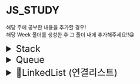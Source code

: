 # JS_STUDY

해당 주에 공부한 내용을 추가할 경우!  
해당 Week 폴더를 생성한 후 그 폴더 내에 추가해주세요!!😀

<details>
<summary style="font-size: 25px">Stack</summary>
 <h1>test</h1>
<pre><code>
    console.log("test");
    console.log("테스트");
  </code></pre>
</details>

<details>
<summary style="font-size: 25px">Queue</summary>

</details>

<details>
<summary style="font-size: 25px">🌻LinkedList (연결리스트)</summary>

  # 연결리스트
  각 노드가 데이터와 포인터를 가지고 한 줄로 연결되어 있는 자료 구조를 말한다.

  ## :star:연결리스트 종류
  ### - [단방향 연결리스트](#1-단방향-연결리스트)
  ### - [양방향 연결리스트](#2-양방향-연결리스트)

  ## :star:연결리스트와 배열의 차이점
  ### - [연결리스트와 배열의 차이점](#3-연결리스트와-배열의-차이점)

  ## :star:연결리스트 코드 구현
  ### - [연결리스트 코드](#4-연결리스트-코드-구현)

  ***
  ## 1. 단방향 연결리스트
  한 방향으로만 이동할 수 있는 리스트를 말한다.

  * 단방향 연결리스트 형태
  <img width="100%" src="https://user-images.githubusercontent.com/81006438/222418142-e7587a06-46d7-4fe7-9383-cc8df25fdd2b.png" />
    ```
    한 노드에 데이터와 포인터가 있는데 이 포인터는 다음 값의 주소이다.
    ```
    
  * 단방향 연결리스트에서 데이터 추가
  <img width="100%" src="https://user-images.githubusercontent.com/81006438/222418144-0768eb7e-948b-4b46-b2ec-803c78daf8cb.png" />
    ```
    새로 추가하려는 위치에서 왼쪽에 있는 노드가 가리키는 주소값을 바꾼다.  
    새로 추가하는 노드에서도 가리키는 주소값을 다음 노드로 설정한다.
    ```

  * 단방향 연결리스트에서 데이터 삭제
  <img width="100%" src="https://user-images.githubusercontent.com/81006438/222418130-9dec3f67-9603-4aae-8df7-861ca31f1229.png" />
    ```
    삭제하려는 노드와의 양 옆 연결을 제거한다.  
    이전 노드가 가리키는 주소가 삭제할 노드를 가리키게 하지 않고 그 다음 노드를 가리키도록 바꿔준다. 
    ```

  ## 2. 양방향 연결리스트
  양 방향으로 이동할 수 있는 리스트를 말한다.

  * 양방향 연결리스트 형태
    ```
    한 노드에 데이터와 포인터 2개가 있다.  
    포인터 한 개는 다음 값의 주소를 가지고 있고 다른 포인터 한 개는 이전 값의 주소를 가지고 있다.
    ```
  * 양방향 연결리스트에서 데이터 추가
    ```
    단방향 연결리스트에서의 데이터 추가 방법과 동일하다.  
    다만 이전 값을 가리키는 주소가 한 개 더 있기 때문에 이 주소도 추가하려는 데이터를 거치도록 바꿔준다.
    ```
  * 양방향 연결리스트에서 데이터 삭제
    ```
    단방향 연결리스트에서의 데이터 삭제 방법과 동일하다.  
    다만 이전 값을 가리키는 주소가 한 개 더 있기 때문에 이 주소도 추가하려는 데이터를 거치도록 바꿔준다.
    ```
## 3. 연결리스트와 배열의 차이점
> :+1: `데이터 찾는 속도`: 배열 > 연결리스트  
  ```
  연결리스트에서 데이터를 찾기 위해서는 연결 순서대로 돌아다녀야하기 때문에 배열보다 찾는 속도가 느리다.
  ```

> :+1: `데이터 삽입/삭제 속도`: 연결리스트 > 배열
  ```
  연결리스트에서는 노드를 하나 새로 생성하고 추가할 자리의 양 옆 노드의 주소만 바꿔주면 되기 때문에 빠르다.
  배열에서는 데이터를 중간에 삽입/삭제할 때 배열 전체가 이동하기 때문에 느리다. 
  ```
## 4. 연결리스트 코드 구현
출처: https://overcome-the-limits.tistory.com/16
```js
class Node {
  constructor(element){
    this.element = element;
    this.next = null;
  }
}
 
class LinkedList {
  constructor(){
    this.head = new Node("head");
  }
    
    append(newElement) {
    	let newNode = new Node(newElement); //새로운 노드 생성
    	let current = this.head; // 시작 노드
    	while(current.next != null) { // 맨 끝 노드 찾기
        	current = current.next;
    	}
    	current.next = newNode;
	}
    
    insert(newElement, item) {
    	let newNode = new Node(newElement); //새로운 노드 생성
    	let current = this.find(item); // 삽입할 위치의 노드 찾기
        newNode.next = current.next; // 찾은 노드가 가리키는 노드를 새로은 노드가 가리키기
        current.next = newNode; // 찾은 노드는 이제부터 새로운 노드를 가리키도록 하기
	}
    
    remove(item) {
    	let preNode = this.findPrevious(item); // 삭제할 노드를 가리키는 노드 찾기
    	preNode.next = preNode.next.next; // 삭제할 노드 다음 노드를 가리키도록 하기
	}
    
    find(item){
      let currNode = this.head;
      while(currNode.element !== item) {
        currNode = currNode.next;
      }
      return currNode;
    }
    
    findPrevious(item) {
    	let currNode = this.head;
    	while(currNode.next != null && currNode.next.element !== item) {
        	currNode = currNode.next;
    }
    	return currNode;
	}
            
    toString() {
    	let array = [];
    	let currNode = this.head;
    	while(currNode.next !== null){
        	array.push(currNode.next.element);
        	currNode = currNode.next;
    }
    	return array
	}
}

let linkedList = new LinkedList();
linkedList.insert("A", "head");
linkedList.insert("B", "A");
linkedList.insert("C", "B");
linkedList.remove("B");
linkedList.append("D");
linkedList.append("E");

console.log(linkedList.toString())
```

</details>

